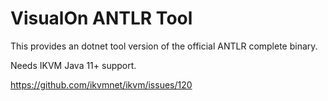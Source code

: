 # VisualOn ANTLR Tool

This provides an dotnet tool version of the official ANTLR complete binary.

Needs IKVM Java 11+ support.

<https://github.com/ikvmnet/ikvm/issues/120>
